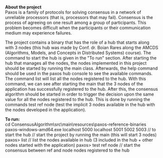 **About the project**  
Paxos is a family of protocols for solving consensus in a network of unreliable processors 
(that is, processors that may fail). Consensus is the process of agreeing on one result among 
a group of participants. This problem becomes difficult when the participants or their communication 
medium may experience failures.

The project contains a binary that has the role of a hub that starts along with 3 nodes (this hub was 
made by Conf. dr. Boian Rares along the AMCDS (Algorithms, Models, and Concepts in Distributed Systems) 
course). The command to start the hub is given in the "To run" section. After starting the hub that manages 
all the nodes, the nodes implemented in this project should be started by running the main class. Afterwards,
the help command should be used in the paxos hub console to see the available commands. The command list
will list all the nodes registered to the hub. With this command, we can see after starting the main that
the 3 nodes of the application has successfully registered to the hub. After this, the consensus algorithm
should be started in order to trigger the decision upon the same value for all the nodes registered to the hub.
This is done by running the commands test ref node (test the implicit 3 nodes available in the hub with the
nodes developed in the application). 


**To run:**  
cd ConsensusAlgorithm\src\main\resources\paxos-reference-binaries  
paxos-windows-amd64.exe localhost 5000 localhost 5001 5002 5003  // to start the hub
// start the project by running the main (this will start 3 nodes)
paxos> list  // list the nodes available in hub (3 included in the hub + other nodes started with the application)
paxos> test ref node // start the consensus between ref and node nodes registered to the hub
